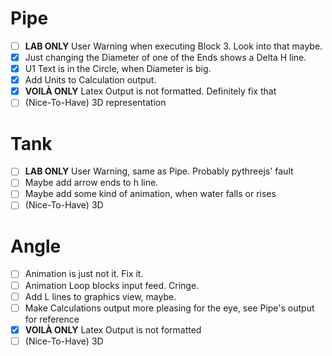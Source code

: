 # Pipe
- [ ] **LAB ONLY** User Warning when executing Block 3. Look into that maybe.
- [x] Just changing the Diameter of one of the Ends shows a Delta H line.
- [x] U1 Text is in the Circle, when Diameter is big.
- [x] Add Units to Calculation output.
- [x] **VOILÀ ONLY** Latex Output is not formatted. Definitely fix that
- [ ] (Nice-To-Have) 3D representation

# Tank
- [ ] **LAB ONLY** User Warning, same as Pipe. Probably pythreejs' fault
- [ ] Maybe add arrow ends to h line.
- [ ] Maybe add some kind of animation, when water falls or rises
- [ ] (Nice-To-Have) 3D

# Angle
- [ ] Animation is just not it. Fix it.
- [ ] Animation Loop blocks input feed. Cringe.
- [ ] Add L lines to graphics view, maybe.
- [ ] Make Calculations output more pleasing for the eye, see Pipe's output for reference
- [x] **VOILÀ ONLY** Latex Output is not formatted
- [ ] (Nice-To-Have) 3D
